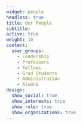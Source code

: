 ```yaml
---
widget: people
headless: true
title: Our People
subtitle:
active: true
weight: 10
content:
  user_groups:
    - Leadership
    - Professors
    - Fellows
    - Grad Students
    - Administration
    - Alumni
design:
  show_social: true
  show_interests: true
  show_role: true
  show_organizations: true
---
```

